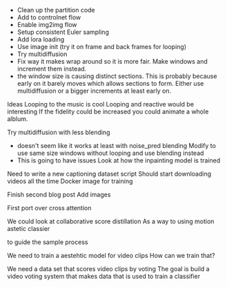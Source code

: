 - Clean up the partition code
- Add to controlnet flow
- Enable img2img flow
- Setup consistent Euler sampling
- Add lora loading
- Use image init (try it on frame and back frames for looping)
- Try multidiffusion
- Fix way it makes wrap around so it is more fair. Make windows and increment them instead.
- the window size is causing distinct sections. This is probably because
  early on it barely moves which allows sections to form. Either use multidiffusion or a 
  bigger increments at least early on.

Ideas
Looping to the music is cool
Looping and reactive would be interesting
If the fidelity could be increased you could animate a whole alblum. 

Try multidiffusion with less blending
- doesn't seem like it works at least with noise_pred blending
Modify to use same size windows without looping and use blending instead
- This is going to have issues
Look at how the inpainting model is trained

Need to write a new captioning dataset script
Should start downloading videos all the time
Docker image for training

Finish second blog post
Add images

First port over cross attention

We could look at collaborative score distillation
As a way to using motion astetic classier

to guide the sample process

We need to train a aestehtic model for video clips
How can we train that?

We need a data set that scores video clips by voting
The goal is build a video voting system
that makes data that is used to train a classifier